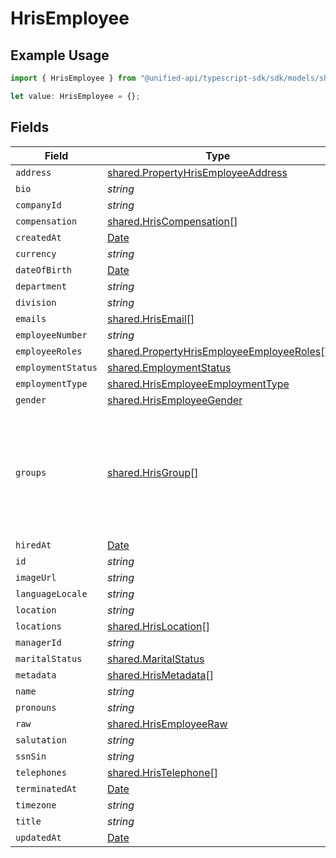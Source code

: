 # HrisEmployee

## Example Usage

```typescript
import { HrisEmployee } from "@unified-api/typescript-sdk/sdk/models/shared";

let value: HrisEmployee = {};
```

## Fields

| Field                                                                                                                                           | Type                                                                                                                                            | Required                                                                                                                                        | Description                                                                                                                                     |
| ----------------------------------------------------------------------------------------------------------------------------------------------- | ----------------------------------------------------------------------------------------------------------------------------------------------- | ----------------------------------------------------------------------------------------------------------------------------------------------- | ----------------------------------------------------------------------------------------------------------------------------------------------- |
| `address`                                                                                                                                       | [shared.PropertyHrisEmployeeAddress](../../../sdk/models/shared/propertyhrisemployeeaddress.md)                                                 | :heavy_minus_sign:                                                                                                                              | N/A                                                                                                                                             |
| `bio`                                                                                                                                           | *string*                                                                                                                                        | :heavy_minus_sign:                                                                                                                              | N/A                                                                                                                                             |
| `companyId`                                                                                                                                     | *string*                                                                                                                                        | :heavy_minus_sign:                                                                                                                              | N/A                                                                                                                                             |
| `compensation`                                                                                                                                  | [shared.HrisCompensation](../../../sdk/models/shared/hriscompensation.md)[]                                                                     | :heavy_minus_sign:                                                                                                                              | N/A                                                                                                                                             |
| `createdAt`                                                                                                                                     | [Date](https://developer.mozilla.org/en-US/docs/Web/JavaScript/Reference/Global_Objects/Date)                                                   | :heavy_minus_sign:                                                                                                                              | N/A                                                                                                                                             |
| `currency`                                                                                                                                      | *string*                                                                                                                                        | :heavy_minus_sign:                                                                                                                              | N/A                                                                                                                                             |
| `dateOfBirth`                                                                                                                                   | [Date](https://developer.mozilla.org/en-US/docs/Web/JavaScript/Reference/Global_Objects/Date)                                                   | :heavy_minus_sign:                                                                                                                              | N/A                                                                                                                                             |
| `department`                                                                                                                                    | *string*                                                                                                                                        | :heavy_minus_sign:                                                                                                                              | N/A                                                                                                                                             |
| `division`                                                                                                                                      | *string*                                                                                                                                        | :heavy_minus_sign:                                                                                                                              | N/A                                                                                                                                             |
| `emails`                                                                                                                                        | [shared.HrisEmail](../../../sdk/models/shared/hrisemail.md)[]                                                                                   | :heavy_minus_sign:                                                                                                                              | N/A                                                                                                                                             |
| `employeeNumber`                                                                                                                                | *string*                                                                                                                                        | :heavy_minus_sign:                                                                                                                              | N/A                                                                                                                                             |
| `employeeRoles`                                                                                                                                 | [shared.PropertyHrisEmployeeEmployeeRoles](../../../sdk/models/shared/propertyhrisemployeeemployeeroles.md)[]                                   | :heavy_minus_sign:                                                                                                                              | N/A                                                                                                                                             |
| `employmentStatus`                                                                                                                              | [shared.EmploymentStatus](../../../sdk/models/shared/employmentstatus.md)                                                                       | :heavy_minus_sign:                                                                                                                              | N/A                                                                                                                                             |
| `employmentType`                                                                                                                                | [shared.HrisEmployeeEmploymentType](../../../sdk/models/shared/hrisemployeeemploymenttype.md)                                                   | :heavy_minus_sign:                                                                                                                              | N/A                                                                                                                                             |
| `gender`                                                                                                                                        | [shared.HrisEmployeeGender](../../../sdk/models/shared/hrisemployeegender.md)                                                                   | :heavy_minus_sign:                                                                                                                              | N/A                                                                                                                                             |
| `groups`                                                                                                                                        | [shared.HrisGroup](../../../sdk/models/shared/hrisgroup.md)[]                                                                                   | :heavy_minus_sign:                                                                                                                              | Which groups/teams/units that this employee/user belongs to.  May not have all of the Group fields present, but should have id, name, or email. |
| `hiredAt`                                                                                                                                       | [Date](https://developer.mozilla.org/en-US/docs/Web/JavaScript/Reference/Global_Objects/Date)                                                   | :heavy_minus_sign:                                                                                                                              | N/A                                                                                                                                             |
| `id`                                                                                                                                            | *string*                                                                                                                                        | :heavy_minus_sign:                                                                                                                              | N/A                                                                                                                                             |
| `imageUrl`                                                                                                                                      | *string*                                                                                                                                        | :heavy_minus_sign:                                                                                                                              | N/A                                                                                                                                             |
| `languageLocale`                                                                                                                                | *string*                                                                                                                                        | :heavy_minus_sign:                                                                                                                              | N/A                                                                                                                                             |
| `location`                                                                                                                                      | *string*                                                                                                                                        | :heavy_minus_sign:                                                                                                                              | N/A                                                                                                                                             |
| `locations`                                                                                                                                     | [shared.HrisLocation](../../../sdk/models/shared/hrislocation.md)[]                                                                             | :heavy_minus_sign:                                                                                                                              | N/A                                                                                                                                             |
| `managerId`                                                                                                                                     | *string*                                                                                                                                        | :heavy_minus_sign:                                                                                                                              | N/A                                                                                                                                             |
| `maritalStatus`                                                                                                                                 | [shared.MaritalStatus](../../../sdk/models/shared/maritalstatus.md)                                                                             | :heavy_minus_sign:                                                                                                                              | N/A                                                                                                                                             |
| `metadata`                                                                                                                                      | [shared.HrisMetadata](../../../sdk/models/shared/hrismetadata.md)[]                                                                             | :heavy_minus_sign:                                                                                                                              | N/A                                                                                                                                             |
| `name`                                                                                                                                          | *string*                                                                                                                                        | :heavy_minus_sign:                                                                                                                              | N/A                                                                                                                                             |
| `pronouns`                                                                                                                                      | *string*                                                                                                                                        | :heavy_minus_sign:                                                                                                                              | N/A                                                                                                                                             |
| `raw`                                                                                                                                           | [shared.HrisEmployeeRaw](../../../sdk/models/shared/hrisemployeeraw.md)                                                                         | :heavy_minus_sign:                                                                                                                              | N/A                                                                                                                                             |
| `salutation`                                                                                                                                    | *string*                                                                                                                                        | :heavy_minus_sign:                                                                                                                              | N/A                                                                                                                                             |
| `ssnSin`                                                                                                                                        | *string*                                                                                                                                        | :heavy_minus_sign:                                                                                                                              | N/A                                                                                                                                             |
| `telephones`                                                                                                                                    | [shared.HrisTelephone](../../../sdk/models/shared/hristelephone.md)[]                                                                           | :heavy_minus_sign:                                                                                                                              | N/A                                                                                                                                             |
| `terminatedAt`                                                                                                                                  | [Date](https://developer.mozilla.org/en-US/docs/Web/JavaScript/Reference/Global_Objects/Date)                                                   | :heavy_minus_sign:                                                                                                                              | N/A                                                                                                                                             |
| `timezone`                                                                                                                                      | *string*                                                                                                                                        | :heavy_minus_sign:                                                                                                                              | N/A                                                                                                                                             |
| `title`                                                                                                                                         | *string*                                                                                                                                        | :heavy_minus_sign:                                                                                                                              | N/A                                                                                                                                             |
| `updatedAt`                                                                                                                                     | [Date](https://developer.mozilla.org/en-US/docs/Web/JavaScript/Reference/Global_Objects/Date)                                                   | :heavy_minus_sign:                                                                                                                              | N/A                                                                                                                                             |
